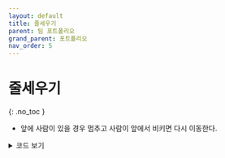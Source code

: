 ```yaml
---
layout: default
title: 줄세우기
parent: 팀 포트폴리오
grand_parent: 포트폴리오
nav_order: 5
---
```


# 줄세우기  
{: .no_toc }

- 앞에 사람이 있을 경우 멈추고 사람이 앞에서 비키면 다시 이동한다.  

<details>
<summary>코드 보기</summary>
<div markdown="1">

![image](https://user-images.githubusercontent.com/114732330/236992721-fbff448c-e7e2-423e-a8c3-0d2de02b6d53.png)

</div>
</details>